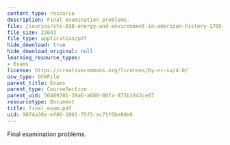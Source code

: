```yaml
---
content_type: resource
description: Final examination problems.
file: /courses/sts-038-energy-and-environment-in-american-history-1705-2005-fall-2006/9074a30aef86100175f5ac71f6be0de6_final_exam.pdf
file_size: 22643
file_type: application/pdf
hide_download: true
hide_download_original: null
learning_resource_types:
- Exams
license: https://creativecommons.org/licenses/by-nc-sa/4.0/
ocw_type: OCWFile
parent_title: Exams
parent_type: CourseSection
parent_uid: 56489701-39a6-a688-80fa-875b1843ce07
resourcetype: Document
title: final_exam.pdf
uid: 9074a30a-ef86-1001-75f5-ac71f6be0de6
---
```

Final examination problems.